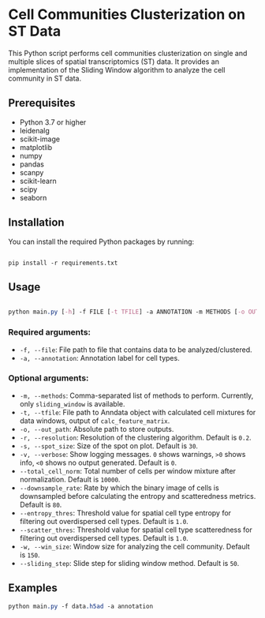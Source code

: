 # Cell Communities Clusterization on ST Data

This Python script performs cell communities clusterization on single and multiple slices of spatial transcriptomics (ST) data. It provides an implementation of the Sliding Window algorithm to analyze the cell community in ST data.
## Prerequisites
- Python 3.7 or higher
- leidenalg
- scikit-image
- matplotlib
- numpy
- pandas
- scanpy
- scikit-learn
- scipy
- seaborn
## Installation

You can install the required Python packages by running:

```

pip install -r requirements.txt
```


## Usage

```css

python main.py [-h] -f FILE [-t TFILE] -a ANNOTATION -m METHODS [-o OUT_PATH] [-r RESOLUTION] [-s SPOT_SIZE] [-v VERBOSE] [--total_cell_norm TOTAL_CELL_NORM] [--downsample_rate DOWNSAMPLE_RATE] [--entropy_thres ENTROPY_THRES] [--scatter_thres SCATTER_THRES] [-w WIN_SIZE] [--sliding_step SLIDING_STEP]
```


### Required arguments: 
- `-f, --file`: File path to file that contains data to be analyzed/clustered. 
- `-a, --annotation`: Annotation label for cell types. 
### Optional arguments: 
- `-m, --methods`: Comma-separated list of methods to perform. Currently, only `sliding_window` is available.
- `-t, --tfile`: File path to Anndata object with calculated cell mixtures for data windows, output of `calc_feature_matrix`. 
- `-o, --out_path`: Absolute path to store outputs. 
- `-r, --resolution`: Resolution of the clustering algorithm. Default is `0.2`. 
- `-s, --spot_size`: Size of the spot on plot. Default is `30`. 
- `-v, --verbose`: Show logging messages. `0` shows warnings, `>0` shows info, `<0` shows no output generated. Default is `0`. 
- `--total_cell_norm`: Total number of cells per window mixture after normalization. Default is `10000`. 
- `--downsample_rate`: Rate by which the binary image of cells is downsampled before calculating the entropy and scatteredness metrics. Default is `80`. 
- `--entropy_thres`: Threshold value for spatial cell type entropy for filtering out overdispersed cell types. Default is `1.0`. 
- `--scatter_thres`: Threshold value for spatial cell type scatteredness for filtering out overdispersed cell types. Default is `1.0`. 
- `-w, --win_size`: Window size for analyzing the cell community. Default is `150`. 
- `--sliding_step`: Slide step for sliding window method. Default is `50`.
## Examples

```css
python main.py -f data.h5ad -a annotation 
```
